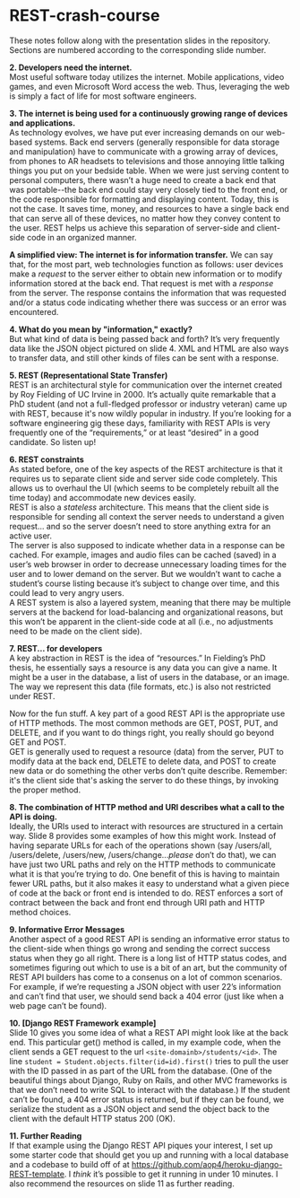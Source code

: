 # REST-crash-course

These notes follow along with the presentation slides in the repository. Sections are numbered according to the corresponding slide number.  

**2. Developers need the internet.**  
Most useful software today utilizes the internet. Mobile applications, video games, and even Microsoft Word access the web. Thus, leveraging the web is simply a fact of life for most software engineers.  

**3. The internet is being used for a continuously growing range of devices and applications.**  
As technology evolves, we have put ever increasing demands on our web-based systems. Back end servers (generally responsible for data storage and manipulation) have to communicate with a growing array of devices, from phones to AR headsets to televisions and those annoying little talking things you put on your bedside table. When we were just serving content to personal computers, there wasn’t a huge need to create a back end that was portable--the back end could stay very closely tied to the front end, or the code responsible for formatting and displaying content. Today, this is not the case. It saves time, money, and resources to have a single back end that can serve all of these devices, no matter how they convey content to the user. REST helps us achieve this separation of server-side and client-side code in an organized manner.  

**A simplified view: The internet is for information transfer.** We can say that, for the most part, web technologies function as follows: user devices make a *request* to the server either to obtain new information or to modify information stored at the back end. That request is met with a *response* from the server. The response contains the information that was requested and/or a status code indicating whether there was success or an error was encountered.

**4. What do you mean by "information," exactly?**  
But what kind of data is being passed back and forth? It’s very frequently data like the JSON object pictured on slide 4. XML and HTML are also ways to transfer data, and still other kinds of files can be sent with a response.  

**5. REST (Representational State Transfer)**  
REST is an architectural style for communication over the internet created by Roy Fielding of UC Irvine in 2000. It’s actually quite remarkable that a PhD student (and not a full-fledged professor or industry veteran) came up with REST, because it's now wildly popular in industry. If you’re looking for a software engineering gig these days, familiarity with REST APIs is very frequently one of the “requirements,” or at least “desired” in a good candidate. So listen up!  

**6. REST constraints**  
As stated before, one of the key aspects of the REST architecture is that it requires us to separate client side and server side code completely. This allows us to overhaul the UI (which seems to be completely rebuilt all the time today) and accommodate new devices easily.  
REST is also a *stateless* architecture. This means that the client side is responsible for sending all context the server needs to understand a given request… and so the server doesn’t need to store anything extra for an active user.  
The server is also supposed to indicate whether data in a response can be cached. For example, images and audio files can be cached (saved) in a user’s web browser in order to decrease unnecessary loading times for the user and to lower demand on the server. But we wouldn’t want to cache a student’s course listing because it’s subject to change over time, and this could lead to very angry users.  
A REST system is also a layered system, meaning that there may be multiple servers at the backend for load-balancing and organizational reasons, but this won’t be apparent in the client-side code at all (i.e., no adjustments need to be made on the client side).  

**7. REST... for developers**  
A key abstraction in REST is the idea of “resources.” In Fielding’s PhD thesis, he essentially says a resource is any data you can give a name. It might be a user in the database, a list of users in the database, or an image. The way we represent this data (file formats, etc.) is also not restricted under REST.  

Now for the fun stuff. A key part of a good REST API is the appropriate use of HTTP methods. The most common methods are GET, POST, PUT, and DELETE, and if you want to do things right, you really should go beyond GET and POST.  
GET is generally used to request a resource (data) from the server, PUT to modify data at the back end, DELETE to delete data, and POST to create new data or do something the other verbs don’t quite describe. Remember: it's the client side that's asking the server to do these things, by invoking the proper method.  

**8. The combination of HTTP method and URI describes what a call to the API is doing.**  
Ideally, the URIs used to interact with resources are structured in a certain way. Slide 8 provides some examples of how this might work. Instead of having separate URLs for each of the operations shown (say /users/all, /users/delete, /users/new, /users/change...*please* don’t do that), we can have just two URL paths and rely on the HTTP methods to communicate what it is that you’re trying to do. One benefit of this is having to maintain fewer URL paths, but it also makes it easy to understand what a given piece of code at the back or front end is intended to do. REST enforces a sort of contract between the back and front end through URI path and HTTP method choices.  

**9. Informative Error Messages**  
Another aspect of a good REST API is sending an informative error status to the client-side when things go wrong and sending the correct success status when they go all right. There is a long list of HTTP status codes, and sometimes figuring out which to use is a bit of an art, but the community of REST API builders has come to a consenus on a lot of common scenarios. For example, if we’re requesting a JSON object with user 22’s information and can’t find that user, we should send back a 404 error (just like when a web page can’t be found).  

**10. [Django REST Framework example]**  
Slide 10 gives you some idea of what a REST API might look like at the back end. This particular get() method is called, in my example code, when the client sends a GET request to the url `<site-domainb>/students/<id>`. The line `student = Student.objects.filter(id=id).first()` tries to pull the user with the ID passed in as part of the URL from the database. (One of the beautiful things about Django, Ruby on Rails, and other MVC frameworks is that we don’t need to write SQL to interact with the database.) If the student can’t be found, a 404 error status is returned, but if they can be found, we serialize the student as a JSON object and send the object back to the client with the default HTTP status 200 (OK).  

**11. Further Reading**  
If that example using the Django REST API piques your interest, I set up some starter code that should get you up and running with a local database and a codebase to build off of at <https://github.com/aop4/heroku-django-REST-template>. I *think* it’s possible to get it running in under 10 minutes. I also recommend the resources on slide 11 as further reading.  

